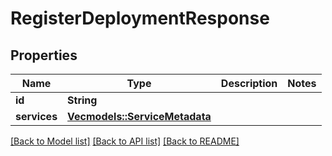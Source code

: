 # RegisterDeploymentResponse

## Properties

Name | Type | Description | Notes
------------ | ------------- | ------------- | -------------
**id** | **String** |  | 
**services** | [**Vec<models::ServiceMetadata>**](ServiceMetadata.md) |  | 

[[Back to Model list]](../README.md#documentation-for-models) [[Back to API list]](../README.md#documentation-for-api-endpoints) [[Back to README]](../README.md)


